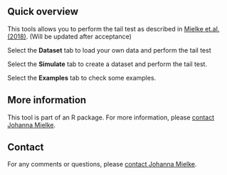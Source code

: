 ## Quick overview

This tools allows you to perform the tail test as described in 
<a target="_blank" href="mailto:johanna.mielke@udo.edu" >Mielke et.al. (2018)</a>. 
(Will be updated after acceptance)

Select the **<i class="fa fa-file-excel-o"></i> Dataset** tab to load your own data and perform the tail test

Select the **<i class="fa fa-table"></i> Simulate** tab to create a dataset and perform the tail test.

Select the **<i class="fa fa-line-chart"></i> Examples** tab to check some examples.

## More information

This tool is part of an R package. For more information, please <a target="_blank" href="mailto:johanna.mielke@udo.edu">contact Johanna Mielke</a>.

## Contact

For any comments or questions, please <a target="_blank" href="mailto:johanna.mielke@udo.edu">contact Johanna Mielke</a>.
